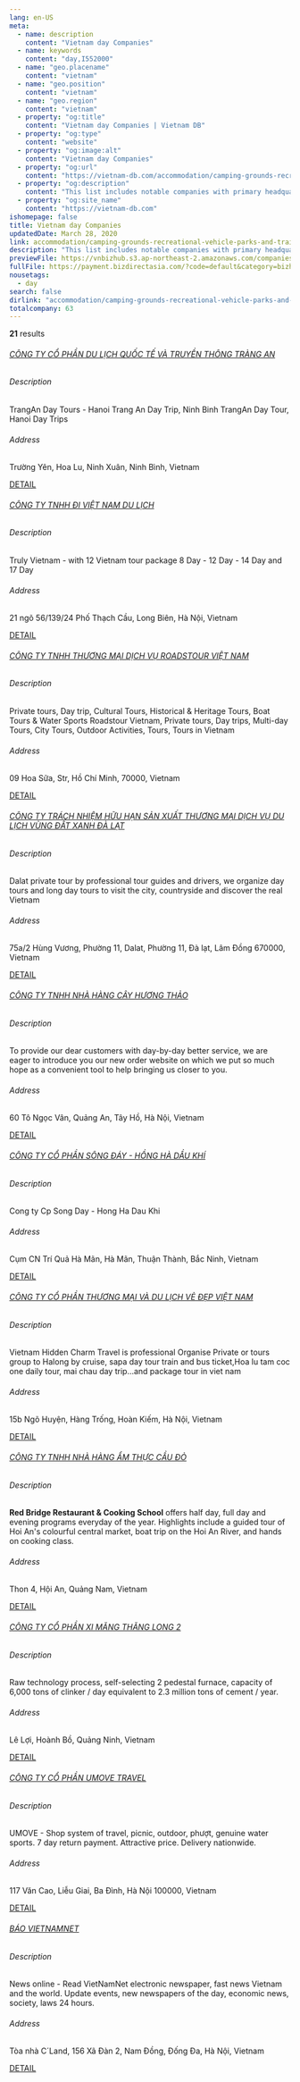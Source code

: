 ```yaml
---
lang: en-US
meta:
  - name: description
    content: "Vietnam day Companies"
  - name: keywords
    content: "day,I552000"
  - name: "geo.placename"
    content: "vietnam"
  - name: "geo.position"
    content: "vietnam"
  - name: "geo.region"
    content: "vietnam"
  - property: "og:title"
    content: "Vietnam day Companies | Vietnam DB"
  - property: "og:type"
    content: "website"
  - property: "og:image:alt"
    content: "Vietnam day Companies"
  - property: "og:url"
    content: "https://vietnam-db.com/accommodation/camping-grounds-recreational-vehicle-parks-and-trailer-parks/vietnam-day-companies"
  - property: "og:description"
    content: "This list includes notable companies with primary headquarters located in the Vietnam that are engaged in business activities of day, updated on March 28, 2020.This list was compiled automatically by our AI-powered algorithm and curated by our team of analysts"
  - property: "og:site_name"
    content: "https://vietnam-db.com"
ishomepage: false
title: Vietnam day Companies
updatedDate: March 28, 2020
link: accommodation/camping-grounds-recreational-vehicle-parks-and-trailer-parks/vietnam-day-companies
description: "This list includes notable companies with primary headquarters located in the Vietnam that are engaged in business activities of day, updated on March 28, 2020.This list was compiled automatically by our AIpowered algorithm and curated by our team of analysts"
previewFile: https://vnbizhub.s3.ap-northeast-2.amazonaws.com/companies/vietnam-day-companies_preview.xlsx
fullFile: https://payment.bizdirectasia.com/?code=default&category=bizhub&item=vietnam-day-companies&redirect=https://vietnam-db.com
nousetags: 
  - day
search: false
dirlink: "accommodation/camping-grounds-recreational-vehicle-parks-and-trailer-parks"
totalcompany: 63
---
```


<p class="fs-medium textColorHighlight"><strong>21</strong> results</p>
<div class="bd-item">
    <div class="item-content">
        <h6 class="textColorPrimary item-title"><a class="textColorPrimary" href="/accommodation/camping-grounds-recreational-vehicle-parks-and-trailer-parks/vietnam-day-companies/level3-trang-an-international-travel-and-media-joint-stock-company-2754274">CÔNG TY CỔ PHẦN DU LỊCH QUỐC TẾ VÀ TRUYỀN THÔNG TRÀNG AN</a></h6>
        <h6 class="bd-label">Description</h6>
        <p>TrangAn Day Tours - Hanoi Trang An Day Trip, Ninh Binh TrangAn Day Tour, Hanoi Day Trips</p>
        <h6 class="bd-label">Address</h6>
        <p>Trường Yên, Hoa Lu, Ninh Xuân, Ninh Bình, Vietnam</p>
        <p>
            <a class="btn btn-sm btn-primary" href="/accommodation/camping-grounds-recreational-vehicle-parks-and-trailer-parks/vietnam-day-companies/level3-trang-an-international-travel-and-media-joint-stock-company-2754274">DETAIL <i class="bd-icon ic_arrow_back"></i></a>
        </p>
    </div>
</div>

<div class="bd-item">
    <div class="item-content">
        <h6 class="textColorPrimary item-title"><a class="textColorPrimary" href="/accommodation/camping-grounds-recreational-vehicle-parks-and-trailer-parks/vietnam-day-companies/level3-go-viet-nam-travelling-company-limited-2857447">CÔNG TY TNHH ĐI VIỆT NAM DU LỊCH</a></h6>
        <h6 class="bd-label">Description</h6>
        <p>Truly Vietnam - with 12 Vietnam tour package 8 Day - 12 Day - 14 Day and 17 Day </p>
        <h6 class="bd-label">Address</h6>
        <p>21 ngõ 56/139/24 Phố Thạch Cầu, Long Biên, Hà Nội, Vietnam</p>
        <p>
            <a class="btn btn-sm btn-primary" href="/accommodation/camping-grounds-recreational-vehicle-parks-and-trailer-parks/vietnam-day-companies/level3-go-viet-nam-travelling-company-limited-2857447">DETAIL <i class="bd-icon ic_arrow_back"></i></a>
        </p>
    </div>
</div>

<div class="bd-item">
    <div class="item-content">
        <h6 class="textColorPrimary item-title"><a class="textColorPrimary" href="/accommodation/camping-grounds-recreational-vehicle-parks-and-trailer-parks/vietnam-day-companies/level3-roadstour-viet-nam-trading-service-company-limited-2625566">CÔNG TY TNHH THƯƠNG MẠI DỊCH VỤ ROADSTOUR VIỆT NAM</a></h6>
        <h6 class="bd-label">Description</h6>
        <p>Private tours, Day trip, Cultural Tours, Historical & Heritage Tours, Boat Tours & Water Sports	Roadstour Vietnam, Private tours, Day trips, Multi-day Tours, City Tours, Outdoor Activities, Tours, Tours in Vietnam</p>
        <h6 class="bd-label">Address</h6>
        <p>09 Hoa Sữa, Str, Hồ Chí Minh, 70000, Vietnam</p>
        <p>
            <a class="btn btn-sm btn-primary" href="/accommodation/camping-grounds-recreational-vehicle-parks-and-trailer-parks/vietnam-day-companies/level3-roadstour-viet-nam-trading-service-company-limited-2625566">DETAIL <i class="bd-icon ic_arrow_back"></i></a>
        </p>
    </div>
</div>

<div class="bd-item">
    <div class="item-content">
        <h6 class="textColorPrimary item-title"><a class="textColorPrimary" href="/accommodation/camping-grounds-recreational-vehicle-parks-and-trailer-parks/vietnam-day-companies/level3-dalat-farm-trip-manufacturing-trading-tourism-services-limited-company-2912318">CÔNG TY TRÁCH NHIỆM HỮU HẠN SẢN XUẤT THƯƠNG MẠI DỊCH VỤ DU LỊCH VÙNG ĐẤT XANH ĐÀ LẠT</a></h6>
        <h6 class="bd-label">Description</h6>
        <p>Dalat private tour by professional tour guides and drivers, we organize day tours and long day tours to visit the city, countryside and discover the real Vietnam</p>
        <h6 class="bd-label">Address</h6>
        <p>75a/2 Hùng Vương, Phường 11, Dalat, Phường 11, Đà lạt, Lâm Đồng 670000, Vietnam</p>
        <p>
            <a class="btn btn-sm btn-primary" href="/accommodation/camping-grounds-recreational-vehicle-parks-and-trailer-parks/vietnam-day-companies/level3-dalat-farm-trip-manufacturing-trading-tourism-services-limited-company-2912318">DETAIL <i class="bd-icon ic_arrow_back"></i></a>
        </p>
    </div>
</div>

<div class="bd-item">
    <div class="item-content">
        <h6 class="textColorPrimary item-title"><a class="textColorPrimary" href="/accommodation/camping-grounds-recreational-vehicle-parks-and-trailer-parks/vietnam-day-companies/level3-rosemary-restaurant-company-limited-2898512">CÔNG TY TNHH NHÀ HÀNG CÂY HƯƠNG THẢO</a></h6>
        <h6 class="bd-label">Description</h6>
        <p>To provide our dear customers with day-by-day better service, we are eager to introduce you our new order website on which we put so much hope as a convenient tool to help bringing us closer to you.</p>
        <h6 class="bd-label">Address</h6>
        <p>60 Tô Ngọc Vân, Quảng An, Tây Hồ, Hà Nội, Vietnam</p>
        <p>
            <a class="btn btn-sm btn-primary" href="/accommodation/camping-grounds-recreational-vehicle-parks-and-trailer-parks/vietnam-day-companies/level3-rosemary-restaurant-company-limited-2898512">DETAIL <i class="bd-icon ic_arrow_back"></i></a>
        </p>
    </div>
</div>

<div class="bd-item">
    <div class="item-content">
        <h6 class="textColorPrimary item-title"><a class="textColorPrimary" href="/accommodation/camping-grounds-recreational-vehicle-parks-and-trailer-parks/vietnam-day-companies/level3-song-day-hong-ha-petroleum-joint-stock-company-2907648">CÔNG TY CỔ PHẦN SÔNG ĐÁY - HỒNG HÀ DẦU KHÍ</a></h6>
        <h6 class="bd-label">Description</h6>
        <p>Cong ty Cp Song Day - Hong Ha Dau Khi</p>
        <h6 class="bd-label">Address</h6>
        <p>Cụm CN Trí Quả Hà Mãn, Hà Mãn, Thuận Thành, Bắc Ninh, Vietnam</p>
        <p>
            <a class="btn btn-sm btn-primary" href="/accommodation/camping-grounds-recreational-vehicle-parks-and-trailer-parks/vietnam-day-companies/level3-song-day-hong-ha-petroleum-joint-stock-company-2907648">DETAIL <i class="bd-icon ic_arrow_back"></i></a>
        </p>
    </div>
</div>

<div class="bd-item">
    <div class="item-content">
        <h6 class="textColorPrimary item-title"><a class="textColorPrimary" href="/accommodation/camping-grounds-recreational-vehicle-parks-and-trailer-parks/vietnam-day-companies/level3-vietnam-charm-travel-and-trading-joint-stock-company-3041808">CÔNG TY CỔ PHẦN THƯƠNG MẠI VÀ DU LỊCH VẺ ĐẸP VIỆT NAM</a></h6>
        <h6 class="bd-label">Description</h6>
        <p> Vietnam Hidden Charm Travel is professional Organise  Private or tours group to Halong by cruise, sapa day tour train and bus ticket,Hoa lu tam coc one daily tour, mai chau day trip...and package tour in viet nam      </p>
        <h6 class="bd-label">Address</h6>
        <p>15b Ngõ Huyện, Hàng Trống, Hoàn Kiếm, Hà Nội, Vietnam</p>
        <p>
            <a class="btn btn-sm btn-primary" href="/accommodation/camping-grounds-recreational-vehicle-parks-and-trailer-parks/vietnam-day-companies/level3-vietnam-charm-travel-and-trading-joint-stock-company-3041808">DETAIL <i class="bd-icon ic_arrow_back"></i></a>
        </p>
    </div>
</div>

<div class="bd-item">
    <div class="item-content">
        <h6 class="textColorPrimary item-title"><a class="textColorPrimary" href="/accommodation/camping-grounds-recreational-vehicle-parks-and-trailer-parks/vietnam-day-companies/level3-red-bridge-food-restaurant-company-limited-2999055">CÔNG TY TNHH NHÀ HÀNG ẨM THỰC CẦU ĐỎ</a></h6>
        <h6 class="bd-label">Description</h6>
        <p><STRONG>Red Bridge Restaurant & Cooking School</STRONG> offers half day, full day and evening programs everyday of the year. Highlights include a guided tour of Hoi An's colourful central market, boat trip on the Hoi An River, and hands on cooking class.</p>
        <h6 class="bd-label">Address</h6>
        <p>Thon 4, Hội An, Quảng Nam, Vietnam</p>
        <p>
            <a class="btn btn-sm btn-primary" href="/accommodation/camping-grounds-recreational-vehicle-parks-and-trailer-parks/vietnam-day-companies/level3-red-bridge-food-restaurant-company-limited-2999055">DETAIL <i class="bd-icon ic_arrow_back"></i></a>
        </p>
    </div>
</div>

<div class="bd-item">
    <div class="item-content">
        <h6 class="textColorPrimary item-title"><a class="textColorPrimary" href="/accommodation/camping-grounds-recreational-vehicle-parks-and-trailer-parks/vietnam-day-companies/level3-thang-long-2-cement-joint-stock-company-2754186">CÔNG TY CỔ PHẦN  XI MĂNG THĂNG LONG 2</a></h6>
        <h6 class="bd-label">Description</h6>
        <p>Raw technology process, self-selecting 2 pedestal furnace, capacity of 6,000 tons of clinker / day equivalent to 2.3 million tons of cement / year.</p>
        <h6 class="bd-label">Address</h6>
        <p>Lê Lợi, Hoành Bồ, Quảng Ninh, Vietnam</p>
        <p>
            <a class="btn btn-sm btn-primary" href="/accommodation/camping-grounds-recreational-vehicle-parks-and-trailer-parks/vietnam-day-companies/level3-thang-long-2-cement-joint-stock-company-2754186">DETAIL <i class="bd-icon ic_arrow_back"></i></a>
        </p>
    </div>
</div>

<div class="bd-item">
    <div class="item-content">
        <h6 class="textColorPrimary item-title"><a class="textColorPrimary" href="/accommodation/camping-grounds-recreational-vehicle-parks-and-trailer-parks/vietnam-day-companies/level3-umove-travel-joint-stock-company-2562594">CÔNG TY CỔ PHẦN UMOVE TRAVEL</a></h6>
        <h6 class="bd-label">Description</h6>
        <p>UMOVE - Shop system of travel, picnic, outdoor, phượt, genuine water sports. 7 day return payment. Attractive price. Delivery nationwide.</p>
        <h6 class="bd-label">Address</h6>
        <p>117 Văn Cao, Liễu Giai, Ba Đình, Hà Nội 100000, Vietnam</p>
        <p>
            <a class="btn btn-sm btn-primary" href="/accommodation/camping-grounds-recreational-vehicle-parks-and-trailer-parks/vietnam-day-companies/level3-umove-travel-joint-stock-company-2562594">DETAIL <i class="bd-icon ic_arrow_back"></i></a>
        </p>
    </div>
</div>

<div class="bd-item">
    <div class="item-content">
        <h6 class="textColorPrimary item-title"><a class="textColorPrimary" href="/accommodation/camping-grounds-recreational-vehicle-parks-and-trailer-parks/vietnam-day-companies/level3-vietnamnet-newspaper-2629060">BÁO VIETNAMNET</a></h6>
        <h6 class="bd-label">Description</h6>
        <p>News online - Read VietNamNet electronic newspaper, fast news Vietnam and the world. Update events, new newspapers of the day, economic news, society, laws 24 hours.</p>
        <h6 class="bd-label">Address</h6>
        <p>Tòa nhà C´Land, 156 Xã Đàn 2, Nam Đồng, Đống Đa, Hà Nội, Vietnam</p>
        <p>
            <a class="btn btn-sm btn-primary" href="/accommodation/camping-grounds-recreational-vehicle-parks-and-trailer-parks/vietnam-day-companies/level3-vietnamnet-newspaper-2629060">DETAIL <i class="bd-icon ic_arrow_back"></i></a>
        </p>
    </div>
</div>

